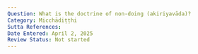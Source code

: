 ```yaml
---
Question: What is the doctrine of non-doing (akiriyavāda)?
Category: Micchādiṭṭhi
Sutta References:
Date Entered: April 2, 2025
Review Status: Not started
---
```

